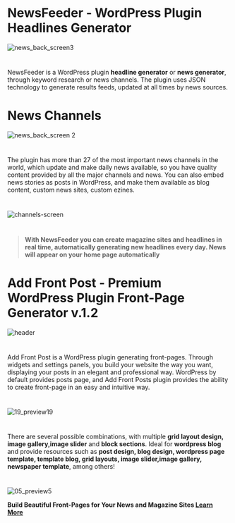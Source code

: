 # NewsFeeder - WordPress Plugin Headlines Generator


![news_back_screen3](https://user-images.githubusercontent.com/20075622/94387140-a2179300-011f-11eb-9d76-899b93128b2e.png)

#
NewsFeeder is a WordPress plugin **headline generator** or **news generator**, through keyword research or news channels. The plugin uses JSON technology to generate results feeds, updated at all times by news sources.

#

# News Channels


![news_back_screen 2](https://user-images.githubusercontent.com/20075622/94384541-38948600-0119-11eb-9371-0edbdd88ffff.png)

#

The plugin has more than 27 of the most important news channels in the world, which update and make daily news available, so you have quality content provided by all the major channels and news. You can also embed news stories as posts in WordPress, and make them available as blog content, custom news sites, custom ezines.

#

![channels-screen](https://user-images.githubusercontent.com/20075622/94385144-b73df300-011a-11eb-807d-a40fbe8727bb.png)

#

> **With NewsFeeder you can create magazine sites and headlines in real time, automatically generating new headlines every day. News will appear on your home page automatically**


#


# Add Front Post - Premium WordPress Plugin Front-Page Generator v.1.2


![header](https://user-images.githubusercontent.com/20075622/94387305-266a1600-0120-11eb-8bcd-d9a0b4fb4a1c.png)

#
Add Front Post is a WordPress plugin generating front-pages. Through widgets and settings panels, you build your website the way you want, displaying your posts in an elegant and professional way. WordPress by default provides posts page, and Add Front Posts plugin provides the ability to create front-page in an easy and intuitive way.

#
![19_preview19](https://user-images.githubusercontent.com/20075622/94388015-308d1400-0122-11eb-98ea-688ad869f1a6.jpg)

#
There are several possible combinations, with multiple **grid layout design, image gallery,image slider** and **block sections**. Ideal for **wordpress blog** and provide resources such as **post design, blog design, wordpress page template, template blog, grid layouts, image slider,image gallery, newspaper template**, among others!

#
![05_preview5](https://user-images.githubusercontent.com/20075622/94388053-4f8ba600-0122-11eb-89bc-806af956687e.jpg)


**Build Beautiful Front-Pages for Your News and Magazine Sites [Learn More](https://codecanyon.net/item/add-front-post-wordpress-plugin-frontpage-generator/21026084)**

